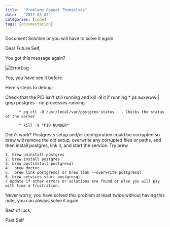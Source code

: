 ```yaml
---
title:  "Problems Repeat Themselves"
date:   "2017-03-05"
categories: [code]
tags: [documentation]
---
```


Document Solution or you will have to solve it again.  
<!--more-->

Dear Future Self,

You got this message again?

![ErrorLog][1]


Yes, you have see it before.

Here's steps to debug:

Check that the PID isn't still running and kill -9 it if running
          * ps auxwww | grep postgres   - no processes running
          
          * pg_ctl -D /usr/local/var/postgres status   - Checks the status of the server
          
          * kill -9 *PID NUMBER*
          
Didn't work? Postgres's setup and/or configuration could be corrupted so brew will remove the old setup, overwrite any corrupted files or paths, and then install postgres, link it, and start the service.
Try brew

    1. brew uninstall postgres
    2. brew install postgres
    3. brew postinstall postgresql
    4.  brew doctor
    5.  brew link postgresql or brew link --overwrite postgresql
    6. brew services start postgresql
    7 Update if other errors or solutions are found or else you will pay with time a frustration.

Never worry, you have solved this problem at least twice without having this note, you can always solve it again.      

Best of luck,

Past Self

[1]: /img/site/connection_error.png


